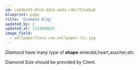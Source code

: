 ```yaml
---
id: ca9db2d5-8fc6-4d14-ae8a-c4bc757ad2a9
blueprint: page
title: 'Diamond Blog'
updated_by: 2
updated_at: 1733898652
image_field:
  - wallpaperflare.com_wallpaper-(1).jpg
---
```

_Diamond_ have many type of **shape** emerald,heart,asscher,etc.

Diamond Size should be provided by Client.